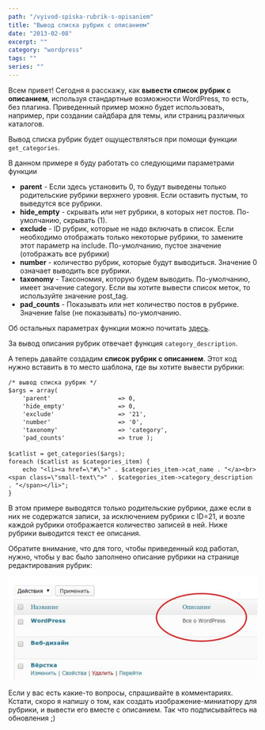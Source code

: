 ```yaml
---
path: "/vyivod-spiska-rubrik-s-opisaniem"
title: "Вывод списка рубрик с описанием"
date: "2013-02-08"
excerpt: ""
category: "wordpress"
tags: ""
series: ""
---
```


Всем привет! Сегодня я расскажу, как **вывести список рубрик с описанием**, используя стандартные возможности WordPress, то есть, без плагина. Приведенный пример можно будет использовать, например, при создании сайдбара для темы, или страниц различных каталогов.

Вывод списка рубрик будет ощуществляться при помощи функции `get_categories`.

В данном примере я буду работать со следующими параметрами функции

- **parent** - Если здесь установить 0, то будут выведены только родительские рубрики верхнего уровня. Если оставить пустым, то выведутся все рубрики.
- **hide\_empty** - скрывать или нет рубрики, в которых нет постов. По-умолчанию, скрывать (1).
- **exclude** - ID рубрик, которые не надо включать в список. Если необходимо отображать только некоторые рубрики, то замените этот параметр на include. По-умолчанию, пустое значение (отображать все рубрики)
- **number** - количество рубрик, которые будут выводиться. Значение 0 означает выводить все рубрики.
- **taxonomy** - Таксономия, которую будем выводить. По-умолчанию, имеет значение category. Если вы хотите вывести список меток, то используйте значение post\_tag.
- **pad\_counts** - Показывать или нет количество постов в рубрике. Значение false (не показывать) по-умолчанию.

Об остальных параметрах функции можно почитать [здесь](http://wp-kama.ru/function/get_categories).

За вывод описания рубрик отвечает функция `category_description`.

А теперь давайте создадим **список рубрик с описанием**. Этот код нужно вставить в то место шаблона, где вы хотите вывести рубрики:

```
/* вывод списка рубрик */
$args = array(
	'parent'                   => 0,
	'hide_empty'               => 0,
	'exclude'                  => '21',
	'number'                   => '0',
	'taxonomy'                 => 'category',
	'pad_counts'               => true );

$catlist = get_categories($args);
foreach ($catlist as $categories_item) {
	echo "<li><a href=\"#\">" . $categories_item->cat_name . "</a><br><span class=\"small-text\">" . $categories_item->category_description . "</span></li>";
}

```

В этом примере выводятся только родительские рубрики, даже если в них не содержатся записи, за исключением рубрики с ID=21, и возле каждой рубрики отображается количество записей в ней. Ниже рубрики выводится текст ее описания.

Обратите внимание, что для того, чтобы приведенный код работал, нужно, чтобы у вас было заполнено описание рубрики на странице редактирования рубрик:

![Отображение описания рубрики в редакторе](images/screenshot_029.jpeg)

Если у вас есть какие-то вопросы, спрашивайте в комментариях. Кстати, скоро я напишу о том, как создать изображение-миниатюру для рубрики, и вывести его вместе с описанием. Так что подписывайтесь на обновления ;)
